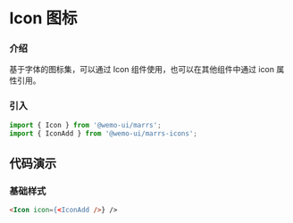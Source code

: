 # Icon 图标

### 介绍

基于字体的图标集，可以通过 Icon 组件使用，也可以在其他组件中通过 icon 属性引用。


### 引入

```js
import { Icon } from '@wemo-ui/marrs';
import { IconAdd } from '@wemo-ui/marrs-icons';
```

## 代码演示

### 基础样式

```html
<Icon icon={<IconAdd />} />
```
